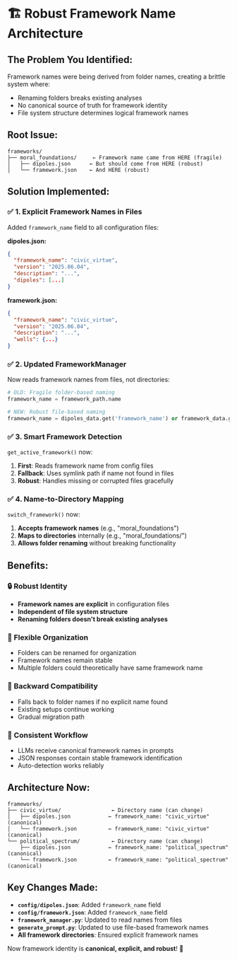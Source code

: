 # 🏗️ Robust Framework Name Architecture

## **The Problem You Identified:**
Framework names were being derived from folder names, creating a brittle system where:
- Renaming folders breaks existing analyses
- No canonical source of truth for framework identity
- File system structure determines logical framework names

## **Root Issue:**
```
frameworks/
├── moral_foundations/     ← Framework name came from HERE (fragile)
│   ├── dipoles.json      ← But should come from HERE (robust)
│   └── framework.json    ← And HERE (robust)
```

## **Solution Implemented:**

### ✅ **1. Explicit Framework Names in Files**
Added `framework_name` field to all configuration files:

**dipoles.json:**
```json
{
  "framework_name": "civic_virtue",
  "version": "2025.06.04",
  "description": "...",
  "dipoles": [...]
}
```

**framework.json:**
```json
{
  "framework_name": "civic_virtue", 
  "version": "2025.06.04",
  "description": "...",
  "wells": {...}
}
```

### ✅ **2. Updated FrameworkManager**
Now reads framework names from files, not directories:

```python
# OLD: Fragile folder-based naming
framework_name = framework_path.name

# NEW: Robust file-based naming  
framework_name = dipoles_data.get('framework_name') or framework_data.get('framework_name') or framework_path.name
```

### ✅ **3. Smart Framework Detection**
`get_active_framework()` now:
1. **First**: Reads framework name from config files
2. **Fallback**: Uses symlink path if name not found in files
3. **Robust**: Handles missing or corrupted files gracefully

### ✅ **4. Name-to-Directory Mapping**
`switch_framework()` now:
1. **Accepts framework names** (e.g., "moral_foundations")
2. **Maps to directories** internally (e.g., "moral_foundations/") 
3. **Allows folder renaming** without breaking functionality

## **Benefits:**

### **🔒 Robust Identity**
- **Framework names are explicit** in configuration files
- **Independent of file system structure** 
- **Renaming folders doesn't break existing analyses**

### **📁 Flexible Organization**
- Folders can be renamed for organization
- Framework names remain stable
- Multiple folders could theoretically have same framework name

### **🔄 Backward Compatibility**
- Falls back to folder names if no explicit name found
- Existing setups continue working
- Gradual migration path

### **🎯 Consistent Workflow**
- LLMs receive canonical framework names in prompts
- JSON responses contain stable framework identification
- Auto-detection works reliably

## **Architecture Now:**

```
frameworks/
├── civic_virtue/                ← Directory name (can change)
│   ├── dipoles.json            ← framework_name: "civic_virtue" (canonical)
│   └── framework.json          ← framework_name: "civic_virtue" (canonical)
└── political_spectrum/          ← Directory name (can change)  
    ├── dipoles.json            ← framework_name: "political_spectrum" (canonical)
    └── framework.json          ← framework_name: "political_spectrum" (canonical)
```

## **Key Changes Made:**

- **`config/dipoles.json`**: Added `framework_name` field
- **`config/framework.json`**: Added `framework_name` field  
- **`framework_manager.py`**: Updated to read names from files
- **`generate_prompt.py`**: Updated to use file-based framework names
- **All framework directories**: Ensured explicit framework names

Now framework identity is **canonical, explicit, and robust**! 🎯 